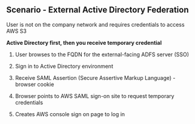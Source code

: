 ## Scenario - External Active Directory Federation

User is not on the company network and requires credentials to access AWS S3

**Active Directory first, then you receive temporary credential**
1. User browses to the FQDN for the external-facing ADFS server (SSO)

2. Sign in to Active Directory environment

3. Receive SAML Assertion (Secure Assertive Markup Language) - browser cookie

4. Browser points to AWS SAML sign-on site to request temporary credentials

5. Creates AWS console sign on page to log in